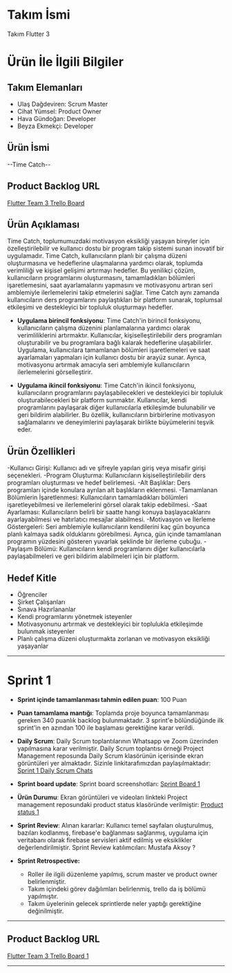 # **Takım İsmi**

Takım Flutter 3

# Ürün İle İlgili Bilgiler

## Takım Elemanları
- Ulaş Dağdeviren: Scrum Master
- Cihat Yümsel: Product Owner
- Hava Gündoğan: Developer
- Beyza Ekmekçi: Developer
## Ürün İsmi

--Time Catch--

## Product Backlog URL

[Flutter Team 3 Trello Board](https://trello.com/invite/b/NU5eF4cA/ATTI2bccf2f07dab9b43b7a9898c48324eff222D5497/f-3-master-project)

## Ürün Açıklaması

Time Catch, toplumumuzdaki motivasyon eksikliği yaşayan bireyler için özelleştirilebilir ve kullanıcı dostu bir program takip sistemi sunan inovatif bir uygulamadır. Time Catch, kullanıcıların planlı bir çalışma düzeni oluşturmasına ve hedeflerine ulaşmalarına yardımcı olarak, toplumda verimliliği ve kişisel gelişimi artırmayı hedefler. Bu yenilikçi çözüm, kullanıcıların programlarını oluşturmasını, tamamladıkları bölümleri işaretlemesini, saat ayarlamalarını yapmasını ve motivasyonu artıran seri amblemiyle ilerlemelerini takip etmelerini sağlar. Time Catch aynı zamanda kullanıcıların ders programlarını paylaştıkları bir platform sunarak, toplumsal etkileşimi ve destekleyici bir topluluk oluşturmayı hedefler.

- **Uygulama birincil fonksiyonu**: Time Catch'in birincil fonksiyonu, kullanıcıların çalışma düzenini planlamalarına yardımcı olarak verimliliklerini artırmaktır. Kullanıcılar, kişiselleştirilebilir ders programları oluşturabilir ve bu programlara bağlı kalarak hedeflerine ulaşabilirler. Uygulama, kullanıcılara tamamlanan bölümleri işaretlemeleri ve saat ayarlamaları yapmaları için kullanıcı dostu bir arayüz sunar. Ayrıca, motivasyonu artırmak amacıyla seri amblemiyle kullanıcıların ilerlemelerini görselleştirir.

- **Uygulama ikincil fonksiyonu**: Time Catch'in ikincil fonksiyonu, kullanıcıların programlarını paylaşabilecekleri ve destekleyici bir topluluk oluşturabilecekleri bir platform sunmaktır. Kullanıcılar, kendi programlarını paylaşarak diğer kullanıcılarla etkileşimde bulunabilir ve geri bildirim alabilirler. Bu özellik, kullanıcıların birbirlerine motivasyon sağlamalarını ve deneyimlerini paylaşarak birlikte büyümelerini teşvik eder.
  
## Ürün Özellikleri

-Kullanıcı Girişi: Kullanıcı adı ve şifreyle yapılan giriş veya misafir girişi seçenekleri. 
-Program Oluşturma: Kullanıcıların kişiselleştirilebilir ders programları oluşturması ve hedef belirlemesi. 
-Alt Başlıklar: Ders programları içinde konulara ayrılan alt başlıkların eklenmesi. 
-Tamamlanan Bölümlerin İşaretlenmesi: Kullanıcıların tamamladıkları bölümleri işaretleyebilmesi ve ilerlemelerini görsel olarak takip edebilmesi. 
-Saat Ayarlaması: Kullanıcıların belirli bir saatte hangi konuya başlayacaklarını ayarlayabilmesi ve hatırlatıcı mesajlar alabilmesi. 
-Motivasyon ve İlerleme Göstergeleri: Seri amblemiyle kullanıcıların kendilerini kaç gün boyunca planlı kalmaya sadık olduklarını görebilmesi. Ayrıca, gün içinde tamamlanan programın yüzdesini gösteren yuvarlak şeklinde bir ilerleme çubuğu. 
-Paylaşım Bölümü: Kullanıcıların kendi programlarını diğer kullanıcılarla paylaşabilmeleri ve geri bildirim alabilmeleri için bir platform.

## Hedef Kitle

- Öğrenciler
- Şirket Çalışanları
- Sınava Hazırlananlar
- Kendi programlarını yönetmek isteyenler
- Motivasyonunu artırmak ve destekleyici bir toplulukla etkileşimde bulunmak isteyenler
- Planlı çalışma düzeni oluşturmakta zorlanan ve motivasyon eksikliği yaşayanlar

---

# Sprint 1

- **Sprint içinde tamamlanması tahmin edilen puan**: 100 Puan


- **Puan tamamlama mantığı**: Toplamda proje boyunca tamamlanması gereken 340 puanlık backlog bulunmaktadır. 3 sprint'e bölündüğünde ilk sprint'in en azından 100 ile başlaması gerektiğine karar verildi.


- **Daily Scrum**: Daily Scrum toplantılarının Whatsapp ve Zoom üzerinden yapılmasına karar verilmiştir. Daily Scrum toplantısı örneği Project Management reposunda Daily Scrum klasörünün içerisinde ekran görüntüleri yer almaktadır. Sizinle linkitarafımızdan paylaşılmaktadır: [Sprint 1 Daily Scrum Chats](https://github.com/HavaGundogan/Project-Management/tree/main/Daily%20Scrum)

- **Sprint board update**: Sprint board screenshotları: 
[Sprint Board 1](https://github.com/HavaGundogan/Project-Management/tree/main/Sprint%20Board) 


- **Ürün Durumu**: Ekran görüntüleri ve videoları linkteki Project management reposundaki product status klasöründe verilmiştir:
  [Product status 1](https://github.com/HavaGundogan/Project-Management/tree/main/product%20status)
 
- **Sprint Review**: 
Alınan kararlar: Kullanıcı temel sayfaları oluşturulmuş, bazıları kodlanmış, firebase'e bağlanması sağlanmış, uygulama için veritabanı olarak firebase servisleri aktif edilmiş ve eksiklikler değerlendirilmiştir. Sprint Review katılımcıları: Mustafa Aksoy ?

- **Sprint Retrospective:**
  - Roller ile ilgili düzenleme yapılmış, scrum master ve product owner belirlenmiştir.
  - Takım içindeki görev dağılımları belirlenmiş, trello da iş bölümü yapılmıştır.
  - Takım üyelerinin gelecek sprintlerde neler yaptığı gerektiğine değinilmiştir.
 


---

## Product Backlog URL

[Flutter Team 3 Trello Board 1](https://trello.com/b/NU5eF4cA/f-3-master-project)

---
